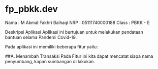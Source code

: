 # fp_pbkk.dev

Nama 	: M Akmal Fakhri Baihaqi
NRP 	: 05111740000188
Class	: PBKK - E

Deskripsi Aplikasi
Aplikasi ini bertujuan untuk melakukan pendataan bantuan selama Pandemi Covid-19.

Pada aplikasi ini memiliki beberapa fitur yaitu:

##A. Menambah Transaksi
Pada Fitur ini kita dapat mencatat siapa nama penyumbang, kapan sumbangan di lakukan.

